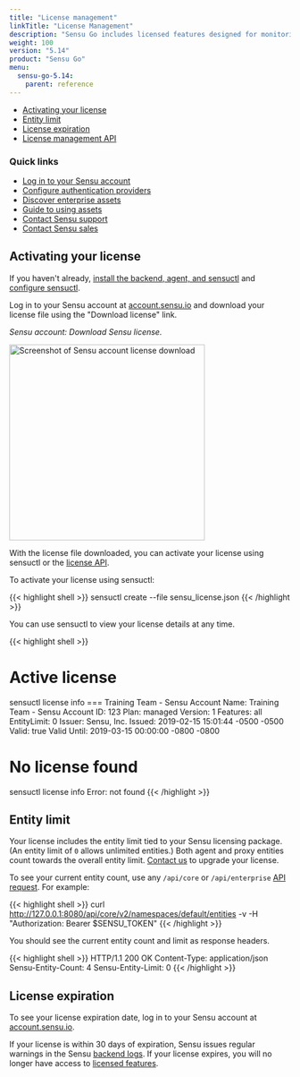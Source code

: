 ```yaml
---
title: "License management"
linkTitle: "License Management"
description: "Sensu Go includes licensed features designed for monitoring at scale. Activate and manage your license with sensuctl and your Sensu account. Read the reference documentation to learn more."
weight: 100
version: "5.14"
product: "Sensu Go"
menu:
  sensu-go-5.14:
    parent: reference
---
```


- [Activating your license](#activating-your-license)
- [Entity limit](#entity-limit)
- [License expiration](#license-expiration)
- [License management API](../../api/license)

### Quick links

- [Log in to your Sensu account](https://account.sensu.io/)
- [Configure authentication providers](../../installation/auth)
- [Discover enterprise assets](https://bonsai.sensu.io/assets?tiers%5B%5D=4)
- [Guide to using assets](../../guides/install-check-executables-with-assets)
- [Contact Sensu support](https://account.sensu.io/support)
- [Contact Sensu sales](https://sensu.io/sales)

## Activating your license

If you haven't already, [install the backend, agent, and sensuctl](../../installation/install-sensu) and [configure sensuctl](../../sensuctl/reference/#first-time-setup).

Log in to your Sensu account at [account.sensu.io](https://account.sensu.io/) and download your license file using the "Download license" link.

_Sensu account: Download Sensu license._

<img alt="Screenshot of Sensu account license download" src="/images/go-license-download.png" width="350px">

With the license file downloaded, you can activate your license using sensuctl or the [license API](../../api/license).

To activate your license using sensuctl:

{{< highlight shell >}}
sensuctl create --file sensu_license.json
{{< /highlight >}}

You can use sensuctl to view your license details at any time.

{{< highlight shell >}}
# Active license
sensuctl license info
=== Training Team - Sensu
Account Name: Training Team - Sensu
Account ID:   123
Plan:         managed
Version:      1
Features:     all
EntityLimit:  0
Issuer:       Sensu, Inc.
Issued:       2019-02-15 15:01:44 -0500 -0500
Valid:        true
Valid Until:  2019-03-15 00:00:00 -0800 -0800

# No license found
sensuctl license info
Error: not found
{{< /highlight >}}

## Entity limit

Your license includes the entity limit tied to your Sensu licensing package.
(An entity limit of `0` allows unlimited entities.)
Both agent and proxy entities count towards the overall entity limit.
[Contact us](https://account.sensu.io/support) to upgrade your license.

To see your current entity count, use any `/api/core` or `/api/enterprise` [API request](https://docs.sensu.io/sensu-go/latest/api/). For example:

{{< highlight shell >}}
curl http://127.0.0.1:8080/api/core/v2/namespaces/default/entities -v -H "Authorization: Bearer $SENSU_TOKEN"
{{< /highlight >}}

You should see the current entity count and limit as response headers.

{{< highlight shell >}}
HTTP/1.1 200 OK
Content-Type: application/json
Sensu-Entity-Count: 4
Sensu-Entity-Limit: 0
{{< /highlight >}}

## License expiration

To see your license expiration date, log in to your Sensu account at [account.sensu.io](https://account.sensu.io/).

If your license is within 30 days of expiration, Sensu issues regular warnings in the Sensu [backend logs](../../guides/troubleshooting).
If your license expires, you will no longer have access to [licensed features](../../getting-started/enterprise).
